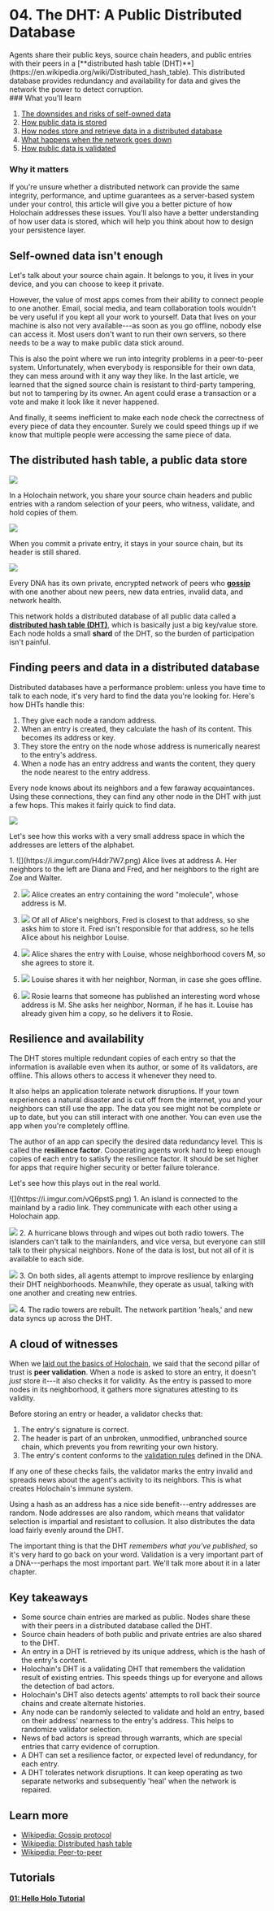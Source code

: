 # 04. The DHT: A Public Distributed Database

<div class="coreconcepts-intro" markdown=1>
Agents share their public keys, source chain headers, and public entries with their peers in a [**distributed hash table (DHT)**](https://en.wikipedia.org/wiki/Distributed_hash_table). This distributed database provides redundancy and availability for data and gives the network the power to detect corruption.
</div>

<div class="coreconcepts-orientation" markdown=1>
### <i class="fas fa-thunderstorm"></i> What you'll learn

1. [The downsides and risks of self-owned data](#self-owned-data-isnt-enough)
2. [How public data is stored](#the-distributed-hash-table-a-public-data-store)
3. [How nodes store and retrieve data in a distributed database](#finding-peers-and-data-in-a-distributed-database)
4. [What happens when the network goes down](#resilience-and-availability)
5. [How public data is validated](#a-cloud-of-witnesses)

### <i class="far fa-atom"></i> Why it matters

If you're unsure whether a distributed network can provide the same integrity, performance, and uptime guarantees as a server-based system under your control, this article will give you a better picture of how Holochain addresses these issues. You'll also have a better understanding of how user data is stored, which will help you think about how to design your persistence layer.
</div>

## Self-owned data isn't enough

Let's talk about your source chain again. It belongs to you, it lives in your device, and you can choose to keep it private.

However, the value of most apps comes from their ability to connect people to one another. Email, social media, and team collaboration tools wouldn't be very useful if you kept all your work to yourself. Data that lives on your machine is also not very available---as soon as you go offline, nobody else can access it. Most users don't want to run their own servers, so there needs to be a way to make public data stick around.

This is also the point where we run into integrity problems in a peer-to-peer system. Unfortunately, when everybody is responsible for their own data, they can mess around with it any way they like. In the last article, we learned that the signed source chain is resistant to third-party tampering, but not to tampering by its owner. An agent could erase a transaction or a vote and make it look like it never happened.

And finally, it seems inefficient to make each node check the correctness of every piece of data they encounter. Surely we could speed things up if we know that multiple people were accessing the same piece of data.

## The distributed hash table, a public data store

![](https://i.imgur.com/l19cWOw.png)

In a Holochain network, you share your source chain headers and public entries with a random selection of your peers, who witness, validate, and hold copies of them.

![](https://i.imgur.com/RmvhwpY.png)

When you commit a private entry, it stays in your source chain, but its header is still shared.

![](https://i.imgur.com/uWyEeby.png)

Every DNA has its own private, encrypted network of peers who [**gossip**](https://en.wikipedia.org/wiki/Gossip_protocol) with one another about new peers, new data entries, invalid data, and network health.

This network holds a distributed database of all public data called a [**distributed hash table (DHT)**](https://en.wikipedia.org/wiki/Distributed_hash_table), which is basically just a big key/value store. Each node holds a small **shard** of the DHT, so the burden of participation isn't painful.

## Finding peers and data in a distributed database

Distributed databases have a performance problem: unless you have time to talk to each node, it's very hard to find the data you're looking for. Here's how DHTs handle this:

1. They give each node a random address.
2. When an entry is created, they calculate the hash of its content. This becomes its address or key.
3. They store the entry on the node whose address is numerically nearest to the entry's address.
4. When a node has an entry address and wants the content, they query the node nearest to the entry address.

Every node knows about its neighbors and a few faraway acquaintances. Using these connections, they can find any other node in the DHT with just a few hops. This makes it fairly quick to find data.

![](https://i.imgur.com/9k0BBjg.png)

Let's see how this works with a very small address space in which the addresses are letters of the alphabet.

<div class="coreconcepts-storysequence" markdown=1>
1. ![](https://i.imgur.com/H4dr7W7.png)
Alice lives at address A. Her neighbors to the left are Diana and Fred, and her neighbors to the right are Zoe and Walter.

2. ![](https://i.imgur.com/48bQ0ca.png)
Alice creates an entry containing the word "molecule", whose address is M.

3. ![](https://i.imgur.com/RSI668H.png)
Of all of Alice's neighbors, Fred is closest to that address, so she asks him to store it. Fred isn't responsible for that address, so he tells Alice about his neighbor Louise.

4. ![](https://i.imgur.com/9XjP6NI.png)
Alice shares the entry with Louise, whose neighborhood covers M, so she agrees to store it.

5. ![](https://i.imgur.com/flzdGjc.png)
Louise shares it with her neighbor, Norman, in case she goes offline.

6. ![](https://i.imgur.com/ZrmR29U.png)
Rosie learns that someone has published an interesting word whose address is M. She asks her neighbor, Norman, if he has it. Louise has already given him a copy, so he delivers it to Rosie.
</div>

## Resilience and availability

The DHT stores multiple redundant copies of each entry so that the information is available even when its author, or some of its validators, are offline. This allows others to access it whenever they need to.

It also helps an application tolerate network disruptions. If your town experiences a natural disaster and is cut off from the internet, you and your neighbors can still use the app. The data you see might not be complete or up to date, but you can still interact with one another. You can even use the app when you're completely offline.

The author of an app can specify the desired data redundancy level. This is called the **resilience factor**. Cooperating agents work hard to keep enough copies of each entry to satisfy the resilience factor. It should be set higher for apps that require higher security or better failure tolerance.

Let's see how this plays out in the real world.

<div class="coreconcepts-storysequence" markdown=1>
![](https://i.imgur.com/vQ6pstS.png)
1. An island is connected to the mainland by a radio link. They communicate with each other using a Holochain app.

![](https://i.imgur.com/bmhXe37.png)
2. A hurricane blows through and wipes out both radio towers. The islanders can't talk to the mainlanders, and vice versa, but everyone can still talk to their physical neighbors. None of the data is lost, but not all of it is available to each side.

![](https://i.imgur.com/GSi7RQw.png)
3. On both sides, all agents attempt to improve resilience by enlarging their DHT neighborhoods. Meanwhile, they operate as usual, talking with one another and creating new entries.

![](https://i.imgur.com/ieWZhja.png)
4. The radio towers are rebuilt. The network partition 'heals,' and new data syncs up across the DHT.
</div>

## A cloud of witnesses

When we [laid out the basics of Holochain](../1_the_basics), we said that the second pillar of trust is **peer validation**. When a node is asked to store an entry, it doesn't _just_ store it---it also checks it for validity. As the entry is passed to more nodes in its neighborhood, it gathers more signatures attesting to its validity.

Before storing an entry or header, a validator checks that:

1. The entry's signature is correct.
2. The header is part of an unbroken, unmodified, unbranched source chain, which prevents you from rewriting your own history.
3. The entry's content conforms to the [validation rules](../7_validation) defined in the DNA.

If any one of these checks fails, the validator marks the entry invalid and spreads news about the agent's activity to its neighbors. This is what creates Holochain's immune system.

Using a hash as an address has a nice side benefit---entry addresses are random. Node addresses are also random, which means that validator selection is impartial and resistant to collusion. It also distributes the data load fairly evenly around the DHT.

The important thing is that the DHT _remembers what you've published_, so it's very hard to go back on your word. Validation is a very important part of a DNA---perhaps the most important part. We'll talk more about it in a later chapter.

## Key takeaways

* Some source chain entries are marked as public. Nodes share these with their peers in a distributed database called the DHT.
* Source chain headers of both public and private entries are also shared to the DHT.
* An entry in a DHT is retrieved by its unique address, which is the hash of the entry's content.
* Holochain's DHT is a validating DHT that remembers the validation result of existing entries. This speeds things up for everyone and allows the detection of bad actors.
* Holochain's DHT also detects agents' attempts to roll back their source chains and create alternate histories.
* Any node can be randomly selected to validate and hold an entry, based on their address' nearness to the entry's address. This helps to randomize validator selection.
* News of bad actors is spread through warrants, which are special entries that carry evidence of corruption.
* A DHT can set a resilience factor, or expected level of redundancy, for each entry.
* A DHT tolerates network disruptions. It can keep operating as two separate networks and subsequently 'heal' when the network is repaired.

## Learn more

* [Wikipedia: Gossip protocol](https://en.wikipedia.org/wiki/Gossip_protocol)
* [Wikipedia: Distributed hash table](https://en.wikipedia.org/wiki/Distributed_hash_table)
* [Wikipedia: Peer-to-peer](https://en.wikipedia.org/wiki/Peer-to-peer)

## Tutorials

<div class="h-tile-container">
    <div class="h-tile tile-alt tile-tutorials">
        <a href="../../tutorials/coreconcepts/hello_holo">
            <h4>01: Hello Holo Tutorial</h4>
        </a>
    </div>
</div>

